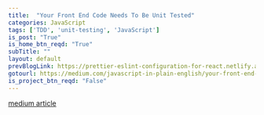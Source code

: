 ```yaml
---
title:  "Your Front End Code Needs To Be Unit Tested"
categories: JavaScript
tags: ['TDD', 'unit-testing', 'JavaScript']
is_post: "True"
is_home_btn_reqd: "True"
subTitle: ""
layout: default
prevBlogLink: https://prettier-eslint-configuration-for-react.netlify.app/
gotourl: https://medium.com/javascript-in-plain-english/your-front-end-code-needs-to-be-unit-tested-f998b016c448
is_project_btn_reqd: "False"
---
```

[medium article](https://medium.com/javascript-in-plain-english/your-front-end-code-needs-to-be-unit-tested-f998b016c448)
